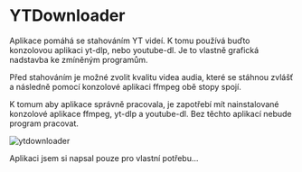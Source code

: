 # YTDownloader

Aplikace pomáhá se stahováním YT videí. K tomu používá buďto konzolovou aplikaci yt-dlp, nebo youtube-dl. Je to vlastně grafická nadstavba ke zmíněným programům.

Před stahováním je možné zvolit kvalitu videa audia, které se stáhnou zvlášť a následně pomocí konzolové aplikaci ffmpeg obě stopy spojí.

K tomum aby aplikace správně pracovala, je zapotřebí mít nainstalované konzolové aplikace ffmpeg, yt-dlp a youtube-dl. Bez těchto aplikací nebude program pracovat.

![ytdownloader](https://user-images.githubusercontent.com/25404563/206237810-d539296f-4126-43ce-be7a-01136c9dcee9.png)

Aplikaci jsem si napsal pouze pro vlastní potřebu...
